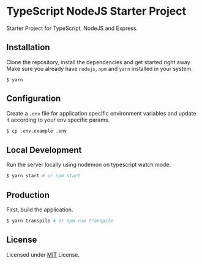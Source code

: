 # TypeScript NodeJS Starter Project

Starter Project for TypeScript, NodeJS and Express.

## Installation

Clone the repository, install the dependencies and get started right away. Make sure you already have `nodejs`, `npm` and `yarn` installed in your system.
```
$ yarn
```

## Configuration
Create a `.env` file for application specific environment variables and update it according to your env specific params.
```bash
$ cp .env.example .env
```

## Local Development
Run the server locally using nodemon on typescript watch mode.
```bash
$ yarn start # or npm start
```

## Production
First, build the application.

```bash
$ yarn transpile # or npm run transpile
```
## License
Licensed under [MIT](LICENSE) License.
